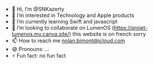 - 👋 Hi, I’m @SNKazerty
- 👀 I’m interested in Technology and Apple products
- 🌱 I’m currently learning Swift and javascript
- 💞️ I’m looking to collaborate on LumenOS (https://projet-lumenos.my.canva.site/) this website is on french sorry
- 📫 How to reach me nolan.bimont@icloud.com
- 😄 Pronouns: ...
- ⚡ Fun fact: no fun fact

<!---
SNKazerty/SNKazerty is a ✨ special ✨ repository because its `README.md` (this file) appears on your GitHub profile.
You can click the Preview link to take a look at your changes.
--->
